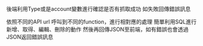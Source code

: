 後端利用Type或是account變數進行確認是否有抓取成功
如失敗回傳錯誤訊息

依照不同的API url 呼叫到不同的function，進行相對應的處理
簡單利用SQL進行新增、取得、編輯、刪除的動作
然後再回傳JSON至前端，如有錯誤也會透過JSON返回錯誤訊息
